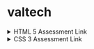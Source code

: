 # valtech
<details>
  <summary>HTML 5 Assessment Link</summary>
  <a href="https://forms.gle/ijeqnd7kJ8WejjXE6"> Link </a>
</details>

<details>
  <summary>CSS 3 Assessment Link</summary>
  <a href="https://forms.gle/1Ueiji8PenvQYUN47"> Link </a>
</details>
